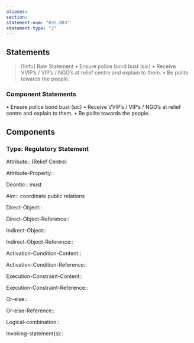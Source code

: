 ```yaml
---
aliases: 
section: 
statement-num: "035.003"
statement-type: "2"
---
```

## Statements 
> [!info] Raw Statement
> • Ensure police bond bust (sic)
• Receive VVIP’s / VIP’s / NGO’s at relief centre and explain to them.
• Be polite towards the people. 


### Component Statements
• Ensure police bond bust (sic)
• Receive VVIP’s / VIP’s / NGO’s at relief centre and explain to them.
• Be polite towards the people. 
 
## Components
### Type: Regulatory Statement
Attribute:: (Relief Centre)

Attribute-Property::


Deontic:: must


Aim:: coordinate public relations


Direct-Object::

Direct-Object-Reference:: 


Indirect-Object::

Indirect-Object-Reference:: 


Activation-Condition-Content::

Activation-Condition-Reference:: 


Execution-Constraint-Content::

Execution-Constraint-Reference:: 


Or-else::

Or-else-Reference:: 


Logical-combination::


Invoking-statement(s)::
